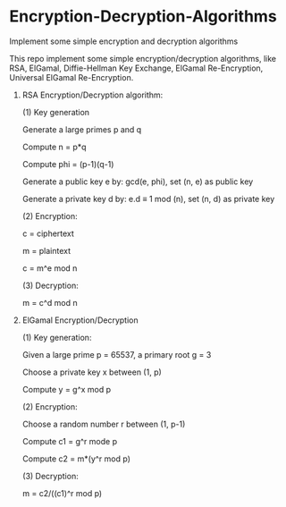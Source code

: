# Encryption-Decryption-Algorithms
Implement some simple encryption and decryption algorithms

This repo implement some simple encryption/decryption algorithms, like RSA, ElGamal, Diffie-Hellman Key Exchange, ElGamal Re-Encryption, Universal ElGamal Re-Encryption. 

1. RSA Encryption/Decryption algorithm:

    (1) Key generation

    Generate a large primes p and q

    Compute n = p*q

    Compute phi = (p-1)(q-1)

    Generate a public key e by: gcd(e, phi), set (n, e) as public key

    Generate a private key d by: e.d ≡ 1 mod (n), set (n, d) as private key

    (2) Encryption:

    c = ciphertext

    m = plaintext

    c = m^e mod n

    (3) Decryption:

    m = c^d mod n

2. ElGamal Encryption/Decryption

    (1) Key generation:

    Given a large prime p = 65537, a primary root g = 3

    Choose a private key x between (1, p)

    Compute y = g^x mod p

    (2) Encryption:

    Choose a random number r between (1, p-1)

    Compute c1 = g^r mode p

    Compute c2 = m*(y^r mod p)

    (3) Decryption:

    m = c2/((c1)^r mod p)
